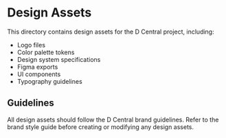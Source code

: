 # Design Assets

This directory contains design assets for the D Central project, including:

- Logo files
- Color palette tokens
- Design system specifications
- Figma exports
- UI components
- Typography guidelines

## Guidelines

All design assets should follow the D Central brand guidelines. Refer to the brand style guide before creating or modifying any design assets.
